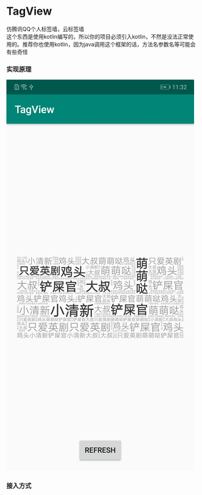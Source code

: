 # TagView
仿腾讯QQ个人标签墙，云标签墙   
这个东西是使用kotlin编写的，所以你的项目必须引入kotlin，不然是没法正常使用的。推荐你也使用kotlin，因为java调用这个框架的话，方法名参数名等可能会有些奇怪   
### 实现原理

![ScreenRecord](https://github.com/Jiandanlangman/TagView/blob/master/screenshot.jpg)

### 接入方式

